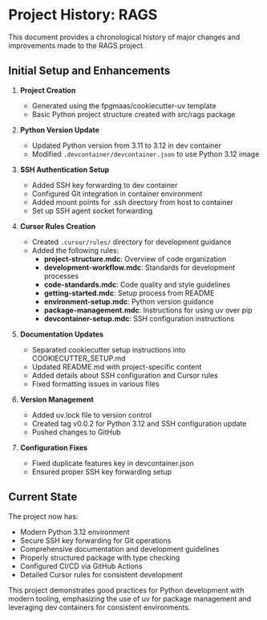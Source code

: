 # Project History: RAGS

This document provides a chronological history of major changes and improvements made to the RAGS project.

## Initial Setup and Enhancements

1. **Project Creation**
   - Generated using the fpgmaas/cookiecutter-uv template
   - Basic Python project structure created with src/rags package

2. **Python Version Update**
   - Updated Python version from 3.11 to 3.12 in dev container
   - Modified `.devcontainer/devcontainer.json` to use Python 3.12 image

3. **SSH Authentication Setup**
   - Added SSH key forwarding to dev container
   - Configured Git integration in container environment
   - Added mount points for .ssh directory from host to container
   - Set up SSH agent socket forwarding

4. **Cursor Rules Creation**
   - Created `.cursor/rules/` directory for development guidance
   - Added the following rules:
     - **project-structure.mdc**: Overview of code organization
     - **development-workflow.mdc**: Standards for development processes
     - **code-standards.mdc**: Code quality and style guidelines
     - **getting-started.mdc**: Setup process from README
     - **environment-setup.mdc**: Python version guidance
     - **package-management.mdc**: Instructions for using uv over pip
     - **devcontainer-setup.mdc**: SSH configuration instructions

5. **Documentation Updates**
   - Separated cookiecutter setup instructions into COOKIECUTTER_SETUP.md
   - Updated README.md with project-specific content
   - Added details about SSH configuration and Cursor rules
   - Fixed formatting issues in various files

6. **Version Management**
   - Added uv.lock file to version control
   - Created tag v0.0.2 for Python 3.12 and SSH configuration update
   - Pushed changes to GitHub

7. **Configuration Fixes**
   - Fixed duplicate features key in devcontainer.json
   - Ensured proper SSH key forwarding setup

## Current State

The project now has:
- Modern Python 3.12 environment
- Secure SSH key forwarding for Git operations
- Comprehensive documentation and development guidelines
- Properly structured package with type checking
- Configured CI/CD via GitHub Actions
- Detailed Cursor rules for consistent development

This project demonstrates good practices for Python development with modern tooling, emphasizing the use of uv for package management and leveraging dev containers for consistent environments. 